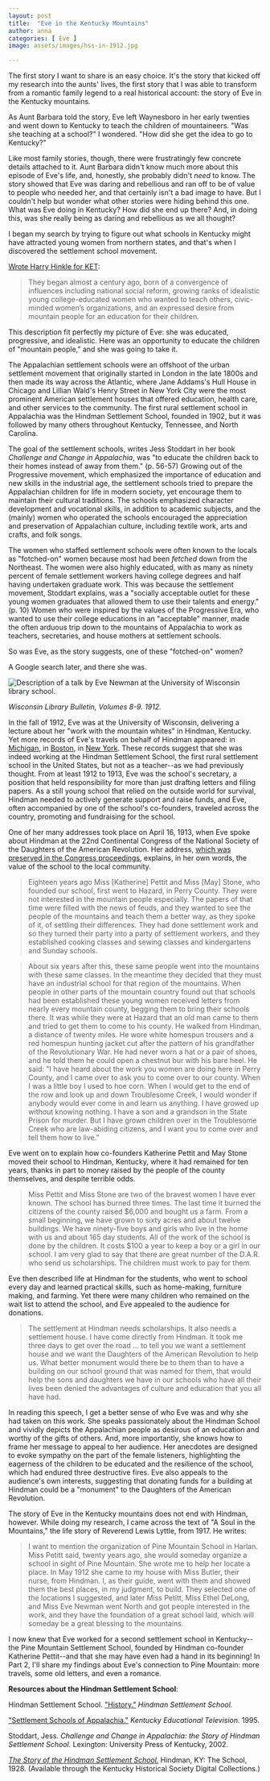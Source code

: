 ```yaml
---
layout: post
title:  "Eve in the Kentucky Mountains"
author: anna
categories: [ Eve ]
image: assets/images/hss-in-1912.jpg

---
```


The first story I want to share is an easy choice. It's the story that kicked off my research into the aunts' lives, the first story that I was able to transform from a romantic family legend to a real historical account: the story of Eve in the Kentucky mountains.

As Aunt Barbara told the story, Eve left Waynesboro in her early twenties and went down to Kentucky to teach the children of mountaineers. "Was she teaching at a school?" I wondered. "How did she get the idea to go to Kentucky?"

Like most family stories, though, there were frustratingly few concrete details attached to it. Aunt Barbara didn't know much more about this episode of Eve's life, and, honestly, she probably didn't *need* to know. The story showed that Eve was daring and rebellious and ran off to be of value to people who needed her, and that certainly isn't a bad image to have. But I couldn't help but wonder what other stories were hiding behind this one. What was Eve doing in Kentucky? How did she end up there? And, in doing this, was she really being as daring and rebellious as we all thought?

I began my search by trying to figure out what schools in Kentucky might have attracted young women from northern states, and that's when I discovered the settlement school movement.

[Wrote Harry Hinkle for KET](https://www.ket.org/settlement/setschools_01.html):

>They began almost a century ago, born of a convergence of influences including national social reform, growing ranks of idealistic young college-educated women who wanted to teach others, civic-minded women’s organizations, and an expressed desire from mountain people for an education for their children.

This description fit perfectly my picture of Eve: she was educated, progressive, and idealistic. Here was an opportunity to educate the children of "mountain people," and she was going to take it.

The Appalachian settlement schools were an offshoot of the urban settlement movement that originally started in London in the late 1800s and then made its way across the Atlantic, where Jane Addams's Hull House in Chicago and Lillian Wald's Henry Street in New York City were the most prominent American settlement houses that offered education, health care, and other services to the community. The first rural settlement school in Appalachia was the Hindman Settlement School, founded in 1902, but it was followed by many others throughout Kentucky, Tennessee, and North Carolina.

The goal of the settlement schools, writes Jess Stoddart in her book *Challenge and Change in Appalachia*, was "to educate the children back to their homes instead of away from them." (p. 56-57) Growing out of the Progressive movement, which emphasized the importance of education and new skills in the industrial age, the settlement schools tried to prepare the Appalachian children for life in modern society, yet encourage them to maintain their cultural traditions. The schools emphasized character development and vocational skills, in addition to academic subjects, and the (mainly) women who operated the schools encouraged the appreciation and preservation of Appalachian culture, including textile work, arts and crafts, and folk songs.

The women who staffed settlement schools were often known to the locals as "fotched-on" women because most had been *fetched* down from the Northeast. The women were also highly educated, with as many as ninety percent of female settlement workers having college degrees and half having undertaken graduate work. This was because the settlement movement, Stoddart explains, was a "socially acceptable outlet for these young women graduates that allowed them to use their talents and energy." (p. 10) Women who were inspired by the values of the Progressive Era, who wanted to use their college educations in an "acceptable" manner, made the often arduous trip down to the mountains of Appalachia to work as teachers, secretaries, and house mothers at settlement schools.

So was Eve, as the story suggests, one of these "fotched-on" women?

A Google search later, and there she was.

![Description of a talk by Eve Newman at the University of Wisconsin library school.]({{site.baseurl}}/assets/images/eve-ky-mts.png)

*Wisconsin Library Bulletin, Volumes 8-9. 1912.*

In the fall of 1912, Eve was at the University of Wisconsin, delivering a lecture about her "work with the mountain whites" in Hindman, Kentucky. Yet more records of Eve's travels on behalf of Hindman appeared: in [Michigan](https://books.google.com/books?id=f6nhAAAAMAAJ&pg=RA1-PA54&dq=newman+hindman+battle+creek&hl=en&sa=X&ved=0ahUKEwjqiqOW9bTNAhVE1R4KHThPDAQQ6AEIHDAA#v=onepage&q=newman%20hindman%20battle%20creek&f=false), in [Boston](https://books.google.com/books?id=Cdw_AQAAMAAJ&pg=PA215&dq=%22miss+newman%22+hindman&hl=en&sa=X&ved=0ahUKEwi90va89LTNAhXLGh4KHSRgAUMQ6AEIJzAC#v=onepage&q=%22miss%20newman%22%20hindman&f=false), in [New York](https://books.google.com/books?id=9Z9GAQAAIAAJ&dq=eve%20newman%20hindman&pg=PA93#v=onepage&q=eve%20newman%20hindman&f=false). These records suggest that she was indeed working at the Hindman Settlement School, the first rural settlement school in the United States, but not as a teacher--as we had previously thought. From at least 1912 to 1913, Eve was the school's secretary, a position that held responsibility for more than just drafting letters and filing papers. As a still young school that relied on the outside world for survival, Hindman needed to actively generate support and raise funds, and Eve, often accompanied by one of the school's co-founders, traveled across the country, promoting and fundraising for the school.

One of her many addresses took place on April 16, 1913, when Eve spoke about Hindman at the 22nd Continental Congress of the National Society of the Daughters of the American Revolution. Her address, [which was preserved in the Congress proceedings](https://books.google.com/books?id=E2MUAAAAYAAJ&dq=%22miss%20newman%22%20hindman&pg=PA129#v=onepage&q=%22miss%20newman%22%20hindman&f=false), explains, in her own words, the value of the school to the local community.

>Eighteen years ago Miss [Katherine] Pettit and Miss [May] Stone, who founded our school, first went to Hazard, in Perry County. They were not interested in the mountain people especially. The papers of that time were filled with the news of feuds, and they wanted to see the people of the mountains and teach them a better way, as they spoke of it, of settling their differences. They had done settlement work and so they turned their party into a party of settlement workers, and they established cooking classes and sewing classes and kindergartens and Sunday schools.

>About six years after this, these same people went into the mountains with these same classes. In the meantime they decided that they must have an industrial school for that region of the mountains. When people in other parts of the mountain country found out that schools had been established these young women received letters from nearly every mountain county, begging them to bring their schools there. It was while they were at Hazard that an old man came to them and tried to get them to come to his county. He walked from Hindman, a distance of twenty miles. He wore white homespun trousers and a red homespun hunting jacket cut after the pattern of his grandfather of the Revolutionary War. He had never worn a hat or a pair of shoes, and he told them he could open a chestnut bur with his bare heel. He said: "I have heard about the work you women are doing here in Perry County, and I came over to ask you to come over to our county. When I was a little boy I used to hoe corn. When I would get to the end of the row and look up and down Troublesome Creek, I would wonder if anybody would ever come in and learn us anything. I have growed up without knowing nothing. I have a son and a grandson in the State Prison for murder. But I have grown children over in the Troublesome Creek who are law-abiding citizens, and I want you to come over and tell them how to live."

Eve went on to explain how co-founders Katherine Pettit and May Stone moved their school to Hindman, Kentucky, where it had remained for ten years, thanks in part to money raised by the people of the county themselves, and despite terrible odds.

>Miss Pettit and Miss Stone are two of the bravest women I have ever known. The school has burned three times. The last time it burned the citizens of the county raised $6,000 and bought us a farm. From a small beginning, we have grown to sixty acres and about twelve buildings. We have ninety-five boys and girls who live in the home with us and about 165 day students. All of the work of the school is done by the children. It costs $100 a year to keep a boy or a girl in our school. I am very glad to say that there are great number of the D.A.R. who send us scholarships. The children must work to pay for them.

Eve then described life at Hindman for the students, who went to school every day and learned practical skills, such as home-making, furniture making, and farming. Yet there were many children who remained on the wait list to attend the school, and Eve appealed to the audience for donations.

>The settlement at Hindman needs scholarships. It also needs a settlement house. I have come directly from Hindman. It took me three days to get over the road … to tell you we want a settlement house and we want the Daughters of the American Revolution to help us. What better monument would there be to them than to have a building on our school ground that was named for them, that would help the sons and daughters we have in our schools who have all their lives been denied the advantages of culture and education that you all have had.

In reading this speech, I get a better sense of who Eve was and why she had taken on this work. She speaks passionately about the Hindman School and vividly depicts the Appalachian people as desirous of an education and worthy of the gifts of others. And, more importantly, she knows how to frame her message to appeal to her audience. Her anecdotes are designed to evoke sympathy on the part of the female listeners, highlighting the eagerness of the children to be educated and the resilience of the school, which had endured three destructive fires. Eve also appeals to the audience's own interests, suggesting that donating funds for a building at Hindman could be a "monument" to the Daughters of the American Revolution.

The story of Eve in the Kentucky mountains does not end with Hindman, however. While doing my research, I came across the text of "A Soul in the Mountains," the life story of Reverend Lewis Lyttle, from 1917. He writes:

>I want to mention the organization of Pine Mountain School in Harlan. Miss Petitt said, twenty years ago, she would someday organize a school in sight of Pine Mountain. She wrote me to help her locate a place. In May 1912 she came to my house with Miss Butler, their nurse, from Hindman. I, as their guide, went with them and showed them the best places, in my judgment, to build. They selected one of the locations I suggested, and later Miss Petitt, Miss Ethel DeLong, and Miss Eve Newman went North and got people interested in the work, and they have the foundation of a great school laid, which will someday be a great blessing to the mountains.

I now knew that Eve worked for a second settlement school in Kentucky--the Pine Mountain Settlement School, founded by Hindman co-founder Katherine Pettit--and that she may have even had a hand in its beginning! In Part 2, I'll share my findings about Eve's connection to Pine Mountain: more travels, some old letters, and even a romance.

**Resources about the Hindman Settlement School**:

Hindman Settlement School. ["History."](https://www.hindmansettlement.org/about/history/) *Hindman Settlement School.*

["Settlement Schools of Appalachia."](https://www.ket.org/settlement/index.html) *Kentucky Educational Television.* 1995.

Stoddart, Jess. *Challenge and Change in Appalachia: the Story of Hindman Settlement School.* Lexington: University Press of Kentucky, 2002.

*[The Story of the Hindman Settlement School.](http://kyhistory.com/cdm/ref/collection/RB/id/3245)* Hindman, KY: The School, 1928. (Available through the Kentucky Historical Society Digital Collections.)